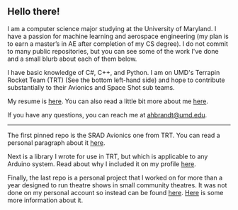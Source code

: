 ## Hello there! 

I am a computer science major studying at the University of Maryland. I have a passion for machine learning and aerospace engineering (my plan is to earn a master’s in AE after completion of my CS degree). I do not commit to many public repositories, but you can see some of the work I've done and a small blurb about each of them below.

I have basic knowledge of C#, C++, and Python. I am on UMD's Terrapin Rocket Team (TRT) (See the bottom left-hand side) and hope to contribute substantially to their Avionics and Space Shot sub teams. 

My resume is [here](https://github.com/DrewBrandt/DrewBrandt/blob/main/Current%20Resume.pdf). You can also read a little bit more about me [here](https://github.com/DrewBrandt/DrewBrandt/blob/main/About%20Me.md).

If you have any questions, you can reach me at ahbrandt@umd.edu.
<!---
DrewBrandt/DrewBrandt is a ✨ special ✨ repository because its `README.md` (this file) appears on your GitHub profile.
You can click the Preview link to take a look at your changes.
--->

---

The first pinned repo is the SRAD Avionics one from TRT. You can read a personal paragraph about it [here](https://github.com/DrewBrandt/DrewBrandt/blob/main/About%20SRAD_Avionics.md).

Next is a library I wrote for use in TRT, but which is applicable to any Arduino system. Read about why I included it on my profile [here](https://github.com/DrewBrandt/DrewBrandt/blob/main/About%20BlinkBuzz.md).

Finally, the last repo is a personal project that I worked on for more than a year designed to run theatre shows in small community theatres. It was not done on my personal account so instead can be found [here](https://github.com/amSnoop/DeLight). [Here](https://github.com/DrewBrandt/DrewBrandt/blob/main/About%20DeLight.md) is some more information about it.
